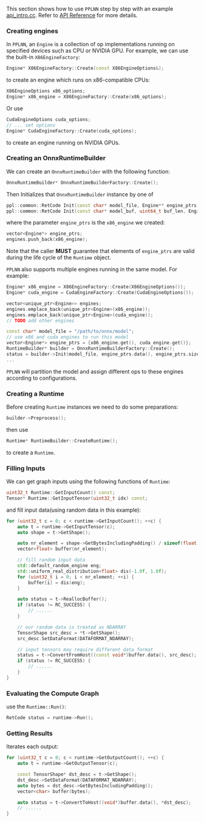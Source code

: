This section shows how to use `PPLNN` step by step with an example [api_intro.cc](../../samples/cpp/api/api_intro.cc). Refer to [API Reference](cpp-api-reference.md) for more details.

### Creating engines

In `PPLNN`, an `Engine` is a collection of op implementations running on specified devices such as CPU or NVIDIA GPU. For example, we can use the built-in `X86EngineFactory`:

```c++
Engine* X86EngineFactory::Create(const X86EngineOptions&);
```

to create an engine which runs on x86-compatible CPUs:

```c++
X86EngineOptions x86_options;
Engine* x86_engine = X86EngineFactory::Create(x86_options);
```

Or use

```c++
CudaEngineOptions cuda_options;
// ... set options
Engine* CudaEngineFactory::Create(cuda_options);
```

to create an engine running on NVIDIA GPUs.

### Creating an OnnxRuntimeBuilder

We can create an `OnnxRuntimeBuilder` with the following function:

```c++
OnnxRuntimeBuilder* OnnxRuntimeBuilderFactory::Create();
```

Then Initializes that `OnnxRuntimeBuilder` instance by one of

```c++
ppl::common::RetCode Init(const char* model_file, Engine** engine_ptrs, uint32_t engine_num);
ppl::common::RetCode Init(const char* model_buf, uint64_t buf_len, Engine** engine_ptrs, uint32_t engine_num);
```

where the parameter `engine_ptrs` is the `x86_engine` we created:

```c++
vector<Engine*> engine_ptrs;
engines.push_back(x86_engine);
```

Note that the caller **MUST** guarantee that elements of `engine_ptrs` are valid during the life cycle of the `Runtime` object.

`PPLNN` also supports multiple engines running in the same model. For example:

```c++
Engine* x86_engine = X86EngineFactory::Create(X86EngineOptions());
Engine* cuda_engine = CudaEngineFactory::Create(CudaEngineOptions());

vector<unique_ptr<Engine>> engines;
engines.emplace_back(unique_ptr<Engine>(x86_engine));
engines.emplace_back(unique_ptr<Engine>(cuda_engine));
// TODO add other engines

const char* model_file = "/path/to/onnx/model";
// use x86 and cuda engines to run this model
vector<Engine*> engine_ptrs = {x86_engine.get(), cuda_engine.get()};
RuntimeBuilder* builder = OnnxRuntimeBuilderFactory::Create();
status = builder->Init(model_file, engine_ptrs.data(), engine_ptrs.size());
...
```

`PPLNN` will partition the model and assign different ops to these engines according to configurations.

### Creating a Runtime

Before creating `Runtime` instances we need to do some preparations:

```c++
builder->Preprocess();
```

then use

```c++
Runtime* RuntimeBuilder::CreateRuntime();
```

to create a `Runtime`.

### Filling Inputs

We can get graph inputs using the following functions of `Runtime`:

```c++
uint32_t Runtime::GetInputCount() const;
Tensor* Runtime::GetInputTensor(uint32_t idx) const;
```

and fill input data(using random data in this example):

```c++
for (uint32_t c = 0; c < runtime->GetInputCount(); ++c) {
    auto t = runtime->GetInputTensor(c);
    auto shape = t->GetShape();

    auto nr_element = shape->GetBytesIncludingPadding() / sizeof(float);
    vector<float> buffer(nr_element);

    // fill random input data
    std::default_random_engine eng;
    std::uniform_real_distribution<float> dis(-1.0f, 1.0f);
    for (uint32_t i = 0; i < nr_element; ++i) {
        buffer[i] = dis(eng);
    }

    auto status = t->ReallocBuffer();
    if (status != RC_SUCCESS) {
        // ......
    }

    // our random data is treated as NDARRAY
    TensorShape src_desc = *t->GetShape();
    src_desc.SetDataFormat(DATAFORMAT_NDARRAY);

    // input tensors may require different data format
    status = t->ConvertFromHost((const void*)buffer.data(), src_desc);
    if (status != RC_SUCCESS) {
        // ......
    }
}
```

### Evaluating the Compute Graph

use the `Runtime::Run()`:

```c++
RetCode status = runtime->Run();
```

### Getting Results

Iterates each output:

```c++
for (uint32_t c = 0; c < runtime->GetOutputCount(); ++c) {
    auto t = runtime->GetOutputTensor(c);

    const TensorShape* dst_desc = t->GetShape();
    dst_desc->SetDataFormat(DATAFORMAT_NDARRAY);
    auto bytes = dst_desc->GetBytesIncludingPadding();
    vector<char> buffer(bytes);

    auto status = t->ConvertToHost((void*)buffer.data(), *dst_desc);
    // ......
}
```
